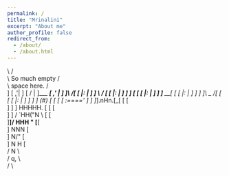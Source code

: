 ```yaml
---
permalink: /
title: "Mrinalini"
excerpt: "About me"
author_profile: false
redirect_from: 
  - /about/
  - /about.html
---
```


      
 \                           /    
  \      So much empty      /     
   \       space here.     /      
    ]                     [    ,'|
    ]                     [   /  |
    ]___               ___[ ,'   |
    ]  ]\             /[  [ |:   |
    ]  ] \           / [  [ |:   |
    ]  ]  ]         [  [  [ |:   |
    ]  ]  ]__     __[  [  [ |:   |
    ]  ]  ] ]\ _ /[ [  [  [ |:   |
    ]  ]  ] ] (#) [ [  [  [ :===='
    ]  ]  ]_].nHn.[_[  [  [       
    ]  ]  ]  HHHHH. [  [  [       
    ]  ] /   `HH("N  \ [  [       
    ]__]/     HHH  "  \[__[       
    ]         NNN         [       
    ]         N/"         [       
    ]         N H         [       
   /          N            \      
  /           q,            \     
 /                           \    